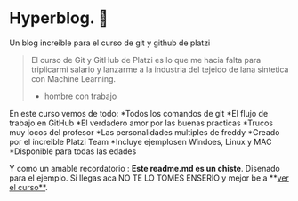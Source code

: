 # Hyperblog. 💚

Un blog increible para el curso de git y github de platzi
> El curso de Git y GitHub de Platzi es lo que me hacia falta para triplicarmi salario y lanzarme a la industria del tejeido de lana sintetica con Machine Learning.
> - hombre con trabajo

En este curso vemos de todo:
*Todos los comandos de git
*El flujo de trabajo en GitHub
*El verdadero amor por las buenas practicas
*Trucos muy locos del profesor
*Las personalidades multiples de freddy
*Creado por el increible Platzi Team
*Incluye ejemplosen Windoes, Linux y MAC
*Disponible para todas las edades


Y como un amable recordatorio : **Este readme.md es un chiste**. Disenado para el ejemplo. Si llegas aca NO TE LO TOMES ENSERIO y mejor be a **[ver el curso**](https://platzi.com/cursos/git-github/).
